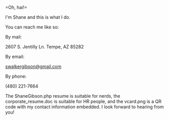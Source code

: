 =Oh, hai!=

I'm Shane and this is what I do.

You can reach me like so:

By mail:

2607 S. Jentilly Ln.
Tempe, AZ 85282

By email:

swalkergibson@gmail.com

By phone:

(480) 221-7664

The ShaneGibson.php resume is suitable for nerds, the corporate\_resume.doc is suitable for HR people, and the vcard.png is a QR code with my contact information embedded. I look forward to hearing from you!
